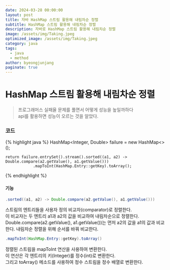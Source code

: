 ```yaml
---
date: 2024-03-28 00:00:00
layout: post
title: 자바 HashMap 스트림 활용해 내림차순 정렬
subtitle: HashMap 스트림 활용해 내림차순 정렬
description: 자바로 HashMap 스트림 활용해 내림차순 정렬
image: /assets/img/Taking.jpeg
optimized_image: /assets/img/Taking.jpeg
category: java
tags:
  - java
  - method
author: byeongjunjang
paginate: true
---
```


# HashMap 스트림 활용해 내림차순 정렬

> 프로그래머스 실패율 문제를 풀면서 어떻게 성능을 높일까하다  
api를 활용하면 성능이 오르는 것을 알았다.

### 코드

{% highlight java %}
    HashMap<Integer, Double> failure = new HashMap<>();

    return failure.entrySet().stream().sorted((a1, a2) -> Double.compare(a2.getValue(), a1.getValue()))
                .mapToInt(HashMap.Entry::getKey).toArray();
{% endhighlight %}

#### 기능

~~~java
.sorted((a1, a2) -> Double.compare(a2.getValue(), a1.getValue()))
~~~
스트림의 엔트리들을 사용자 정의 비교자(comparator)로 정렬한다.  
이 비교자는 두 엔트리 a1과 a2의 값을 비교하여 내림차순으로 정렬한다.  
Double.compare(a2.getValue(), a1.getValue())는 먼저 a2의 값을 a1의 값과 비교한다.  내림차순 정렬을 위해 순서를 바꿔 비교한다.
~~~java
.mapToInt(HashMap.Entry::getKey).toArray()
~~~ 
정렬된 스트림을 mapToInt 연산을 사용하여 변환한다.  
이 연산은 각 엔트리의 키(Integer)를 정수(int)로 변환한다.  
그리고 toArray() 메소드를 사용하여 정수 스트림을 정수 배열로 변환한다.